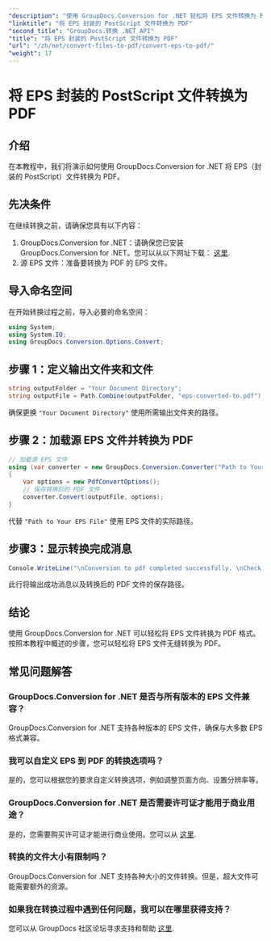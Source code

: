 ```yaml
---
"description": "使用 GroupDocs.Conversion for .NET 轻松将 EPS 文件转换为 PDF。本教程提供了无缝转换的分步指南。"
"linktitle": "将 EPS 封装的 PostScript 文件转换为 PDF"
"second_title": "GroupDocs.转换 .NET API"
"title": "将 EPS 封装的 PostScript 文件转换为 PDF"
"url": "/zh/net/convert-files-to-pdf/convert-eps-to-pdf/"
"weight": 17
---
```


# 将 EPS 封装的 PostScript 文件转换为 PDF

## 介绍
在本教程中，我们将演示如何使用 GroupDocs.Conversion for .NET 将 EPS（封装的 PostScript）文件转换为 PDF。
## 先决条件
在继续转换之前，请确保您具有以下内容：
1. GroupDocs.Conversion for .NET：请确保您已安装 GroupDocs.Conversion for .NET。您可以从以下网址下载： [这里](https://releases。groupdocs.com/conversion/net/).
2. 源 EPS 文件：准备要转换为 PDF 的 EPS 文件。

## 导入命名空间
在开始转换过程之前，导入必要的命名空间：
```csharp
using System;
using System.IO;
using GroupDocs.Conversion.Options.Convert;
```
## 步骤 1：定义输出文件夹和文件
```csharp
string outputFolder = "Your Document Directory";
string outputFile = Path.Combine(outputFolder, "eps-converted-to.pdf");
```
确保更换 `"Your Document Directory"` 使用所需输出文件夹的路径。
## 步骤 2：加载源 EPS 文件并转换为 PDF
```csharp
// 加载源 EPS 文件
using (var converter = new GroupDocs.Conversion.Converter("Path to Your EPS File"))
{
    var options = new PdfConvertOptions();
    // 保存转换后的 PDF 文件
    converter.Convert(outputFile, options);
}
```
代替 `"Path to Your EPS File"` 使用 EPS 文件的实际路径。
## 步骤3：显示转换完成消息
```csharp
Console.WriteLine("\nConversion to pdf completed successfully. \nCheck output in {0}", outputFolder);
```
此行将输出成功消息以及转换后的 PDF 文件的保存路径。

## 结论
使用 GroupDocs.Conversion for .NET 可以轻松将 EPS 文件转换为 PDF 格式。按照本教程中概述的步骤，您可以轻松将 EPS 文件无缝转换为 PDF。
## 常见问题解答
### GroupDocs.Conversion for .NET 是否与所有版本的 EPS 文件兼容？
GroupDocs.Conversion for .NET 支持各种版本的 EPS 文件，确保与大多数 EPS 格式兼容。
### 我可以自定义 EPS 到 PDF 的转换选项吗？
是的，您可以根据您的要求自定义转换选项，例如调整页面方向、设置分辨率等。
### GroupDocs.Conversion for .NET 是否需要许可证才能用于商业用途？
是的，您需要购买许可证才能进行商业使用。您可以从 [这里](https://purchase。groupdocs.com/buy).
### 转换的文件大小有限制吗？
GroupDocs.Conversion for .NET 支持各种大小的文件转换。但是，超大文件可能需要额外的资源。
### 如果我在转换过程中遇到任何问题，我可以在哪里获得支持？
您可以从 GroupDocs 社区论坛寻求支持和帮助 [这里](https://forum。groupdocs.com/c/conversion/11).